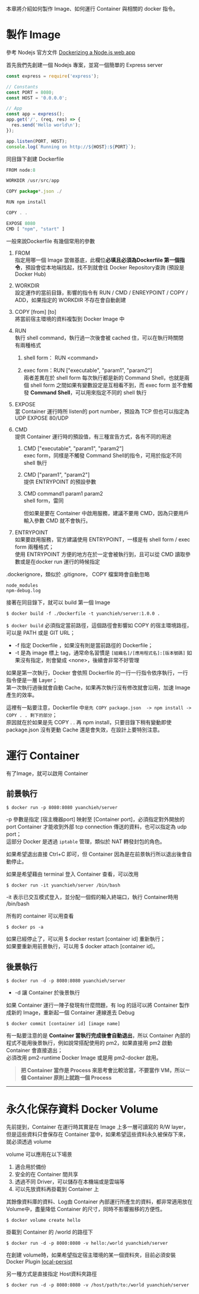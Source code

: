 本章將介紹如何製作 Image、如何運行 Container 與相關的 docker 指令。

# 製作 Image

參考 Nodejs 官方文件 [Dockerizing a Node.js web app](https://nodejs.org/en/docs/guides/nodejs-docker-webapp/)

首先我們先創建一個 Nodejs 專案，並寫一個簡單的 Express server

```js
const express = require('express');

// Constants
const PORT = 8080;
const HOST = '0.0.0.0';

// App
const app = express();
app.get('/', (req, res) => {
  res.send('Hello world\n');
});

app.listen(PORT, HOST);
console.log(`Running on http://${HOST}:${PORT}`);
```

同目錄下創建 Dockerfile

```js
FROM node:8

WORKDIR /usr/src/app

COPY package*.json ./

RUN npm install

COPY . .

EXPOSE 8080
CMD [ "npm", "start" ]
```

一般來說Dockerfile 有幾個常用的參數

1. FROM  
   指定用哪一個 Image 當做基底，此欄位**必填且必須為Dockerfile 第一個指令**，預設會從本地端找起，找不到就會往 Docker Repository查詢 \(預設是 Docker Hub\)

2. WORKDIR  
   設定運作的當前目錄，影響的指令有 RUN / CMD / ENREYPOINT / COPY / ADD，如果指定的 WORKDIR 不存在會自動創建

3. COPY \[from\] \[to\]  
   將當前宿主環境的資料複製到 Docker Image 中

4. RUN  
   執行 shell command，執行過一次後會被 cached 住，可以在執行時關閉  
   有兩種格式

   1. shell form： RUN &lt;command&gt;

   2. exec form：RUN \["executable", "param1", "param2"\]  
      兩者差異在於 shell form 每次執行都是新的 Command Shell，也就是兩個 shell form 之間如果有變數設定是互相看不到，而 exec form 並不會觸發 **Command Shell**，可以用來指定不同的 shell 執行

5. EXPOSE  
   當 Container 運行時所 listen的 port number，預設為 TCP 但也可以指定為 UDP EXPOSE 80/UDP

6. CMD  
   提供 Container 運行時的預設值，有三種宣告方式，各有不同的用途

   1. CMD \["executable", "param1", "param2"\]  
      exec form，同樣是不觸發 Command Shell的指令，可用於指定不同 shell 執行

   2. CMD \["param1", "param2"\]  
      提供 ENTRYPOINT 的預設參數

   3. CMD command1 param1 param2  
      shell form，雷同

      但如果是要在 Container 中啟用服務，建議不要用 CMD，因為只要用戶輸入參數 CMD 就不會執行。

7. ENTRYPOINT  
   如果要啟用服務，官方建議使用 ENTRYPOINT，一樣是有 shell form / exec form 兩種格式；  
   使用 ENTRYPOINT 方便的地方在於一定會被執行到，且可以從 CMD 讀取參數或是在docker run 運行的時候指定

.dockerignore，類似於 .gitignore， COPY 檔案時會自動忽略

```
node_modules
npm-debug.log
```

接著在同目錄下，就可以 build 第一個 Image

```
$ docker build -f ./Dockerfile -t yuanchieh/server:1.0.0 .
```

`$ docker build` 必須指定當前路徑，這個路徑會影響如 COPY 的宿主環境路徑，可以是 PATH 或是 GIT URL；

* -f 指定 Dockerfile ，如果沒有則是當前路徑的 Dockerfile；
* -t 是為 image 標上 tag，通常命名習慣是 `[組織名]/[應用程式名]:[版本號碼]` 如果沒有指定，則會變成 &lt;none&gt;，後續會非常不好管理

如果是第一次執行，Docker 會依照 Dockerfile 的一行一行指令依序執行，一行指令便是一層 Layer；  
第一次執行過後就會自動 Cache，如果再次執行沒有修改就會沿用，加速 Image 產生的效率。

這裡有一點要注意，Dockerfile 中`是先 COPY package.json  -> npm install -> COPY . . 剩下的部分`；  
原因就在於如果是先 COPY . . 再 npm install，只要目錄下稍有變動即使 package.json 沒有更動 Cache 還是會失效，在設計上要特別注意。

# 運行 Container

有了Image，就可以啟用 Container

## 前景執行

```
$ docker run -p 8080:8080 yuanchieh/server
```

-p 參數是指定 \[宿主機器port\] 映射至 \[Container port\]，必須指定對外開放的 port Container 才能收到外部 tcp connection 傳送的資料，也可以指定為 udp port；  
這部分 Docker 是透過 `iptable` 管理，類似於 NAT 轉發封包的角色。

如果希望退出直接 Ctrl+C 即可，但 Container 因為是在前景執行所以退出後會自動停止。

如果是希望藉由 terminal 登入 Container 查看，可以改用

```
$ docker run -it yuanchieh/server /bin/bash
```

-it 表示已交互模式登入，並分配一個假的輸入終端口，執行 Container時用 /bin/bash

所有的 container 可以用查看

```
$ docker ps -a
```

如果已經停止了，可以用 $ docker restart \[container id\] 重新執行；  
如果要重新用前景執行，可以用 $ docker attach \[container id\]。

## 後景執行

```
$ docker run -d -p 8080:8080 yuanchieh/server
```

* -d 讓 Container 於後景執行

如果 Container 運行一陣子發現有什麼問題，有 log 的話可以將 Container 製作成新的 Image，重新起一個 Container 連線進去 Debug

```
$ docker commit [container id] [image name]
```

有一點要注意的是 **Container 當執行完成後會自動退出**，所以 Container 內部的程式不能用後景執行，例如說常搭配使用的 pm2，如果直接用 pm2 啟動 Container 會直接退出；  
必須改用 pm2-runtime  Docker Image 或是用 pm2-docker 啟用。

> **把 Container 當作是 Process 來思考會比較洽當，不要當作 VM，所以ㄧ個 Container 原則上就跑一個 Process**

---

# 永久化保存資料 Docker Volume

先前提到，Container 在運行時其實是在 Image 上多一層可讀寫的 R/W layer，但是這些資料只會保存在 Container 當中，如果希望這些資料永久被保存下來，就必須透過 volume

volume 可以應用在以下場景

1. 適合用於備份
2. 安全的在 Container 間共享
3. 透過不同 Driver，可以儲存在本機端或是雲端等
4. 可以先放資料再掛載到 Container 上

其餘像資料庫的資料、Log由 Container 內部運行所產生的資料，都非常適用放在 Volume中，盡量降低 Container 的尺寸，同時不影響搬移的方便性。

```
$ docker volume create hello
```

掛載到 Container 的 /world 的路徑下

```
$ docker run -d -p 8080:8080 -v hello:/world yuanchieh/server
```

在創建 volume時，如果希望指定宿主環境的某一個資料夾，目前必須安裝 Docker Plugin  [local-persist](https://github.com/CWSpear/local-persist)

另一種方式是直接指定 Host資料夾路徑

```
$ docker run -d -p 8080:8080 -v /host/path/to:/world yuanchieh/server
```



